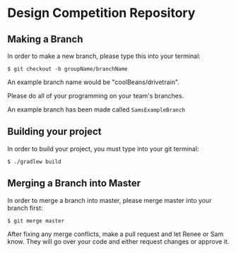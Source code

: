 # Design Competition Repository

## Making a Branch

In order to make a new branch, please type this into your terminal:

```
$ git checkout -b groupName/branchName
```

An example branch name would be "coolBeans/drivetrain".

Please do all of your programming on your team's branches.

An example branch has been made called `SamsExampleBranch`

## Building your project

In order to build your project, you must type into your git terminal:

```
$ ./gradlew build
```

## Merging a Branch into Master

In order to merge a branch into master, please merge master into your branch first:

```
$ git merge master
```

After fixing any merge conflicts, make a pull request and let Renee or Sam know. They will go over your code and either request changes or approve it. 